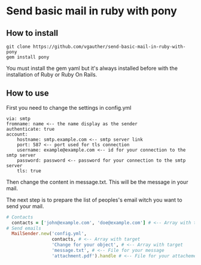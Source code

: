 # Send basic mail in ruby with pony

## How to install

```SHELL
git clone https://github.com/vgauther/send-basic-mail-in-ruby-with-pony
gem install pony
```

You must install the gem yaml but it's always installed before with the installation of Ruby or Ruby On Rails.

## How to use

First you need to change the settings in config.yml

```YML
via: smtp
fromname: name <-- the name display as the sender
authenticate: true
account:
    hostname: smtp.example.com <-- smtp server link
    port: 587 <-- port used for tls connection
    username: example@example.com <-- id for your connection to the smtp server
    password: password <-- password for your connection to the smtp server
    tls: true

```

Then change the content in message.txt. This will be the message in your mail.

The next step is to prepare the list of peoples's email witch you want to send your mail.

```Ruby
# Contacts
  contacts = ['john@example.com', 'doe@example.com'] # <-- Array with target
# Send emails
  MailSender.new('config.yml',
                 contacts, # <-- Array with target
                 'Change for your object', # <-- Array with target
                 'message.txt', # <-- File for your message
                 'attachment.pdf').handle # <-- File for your attachement you can delete it if you dont want to use
```
